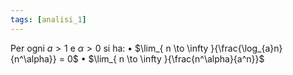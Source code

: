 ```yaml
---
tags: [analisi_1]
---
```

Per ogni $a\gt 1$ e $\alpha\gt{0}$ si ha:
	• $\lim_{ n \to \infty }{\frac{\log_{a}n}{n^\alpha}} = 0$
	• $\lim_{ n \to \infty }{\frac{n^\alpha}{a^n}}$
